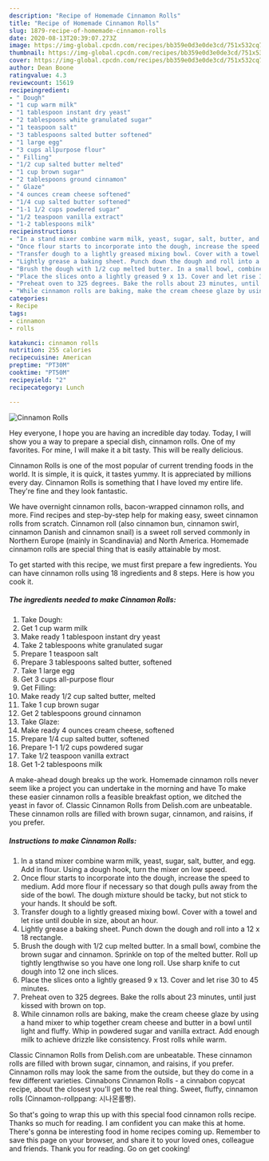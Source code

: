 ```yaml
---
description: "Recipe of Homemade Cinnamon Rolls"
title: "Recipe of Homemade Cinnamon Rolls"
slug: 1879-recipe-of-homemade-cinnamon-rolls
date: 2020-08-13T20:39:07.273Z
image: https://img-global.cpcdn.com/recipes/bb359e0d3e0de3cd/751x532cq70/cinnamon-rolls-recipe-main-photo.jpg
thumbnail: https://img-global.cpcdn.com/recipes/bb359e0d3e0de3cd/751x532cq70/cinnamon-rolls-recipe-main-photo.jpg
cover: https://img-global.cpcdn.com/recipes/bb359e0d3e0de3cd/751x532cq70/cinnamon-rolls-recipe-main-photo.jpg
author: Dean Boone
ratingvalue: 4.3
reviewcount: 15619
recipeingredient:
- " Dough"
- "1 cup warm milk"
- "1 tablespoon instant dry yeast"
- "2 tablespoons white granulated sugar"
- "1 teaspoon salt"
- "3 tablespoons salted butter softened"
- "1 large egg"
- "3 cups allpurpose flour"
- " Filling"
- "1/2 cup salted butter melted"
- "1 cup brown sugar"
- "2 tablespoons ground cinnamon"
- " Glaze"
- "4 ounces cream cheese softened"
- "1/4 cup salted butter softened"
- "1-1 1/2 cups powdered sugar"
- "1/2 teaspoon vanilla extract"
- "1-2 tablespoons milk"
recipeinstructions:
- "In a stand mixer combine warm milk, yeast, sugar, salt, butter, and egg. Add in flour. Using a dough hook, turn the mixer on low speed."
- "Once flour starts to incorporate into the dough, increase the speed to medium. Add more flour if necessary so that dough pulls away from the side of the bowl. The dough mixture should be tacky, but not stick to your hands. It should be soft."
- "Transfer dough to a lightly greased mixing bowl. Cover with a towel and let rise until double in size, about an hour."
- "Lightly grease a baking sheet. Punch down the dough and roll into a 12 x 18 rectangle."
- "Brush the dough with 1/2 cup melted butter. In a small bowl, combine the brown sugar and cinnamon. Sprinkle on top of the melted butter. Roll up tightly lengthwise so you have one long roll. Use sharp knife to cut dough into 12 one inch slices."
- "Place the slices onto a lightly greased 9 x 13. Cover and let rise 30 to 45 minutes."
- "Preheat oven to 325 degrees. Bake the rolls about 23 minutes, until just kissed with brown on top."
- "While cinnamon rolls are baking, make the cream cheese glaze by using a hand mixer to whip together cream cheese and butter in a bowl until light and fluffy. Whip in powdered sugar and vanilla extract. Add enough milk to achieve drizzle like consistency. Frost rolls while warm."
categories:
- Recipe
tags:
- cinnamon
- rolls

katakunci: cinnamon rolls 
nutrition: 255 calories
recipecuisine: American
preptime: "PT30M"
cooktime: "PT50M"
recipeyield: "2"
recipecategory: Lunch

---
```



![Cinnamon Rolls](https://img-global.cpcdn.com/recipes/bb359e0d3e0de3cd/751x532cq70/cinnamon-rolls-recipe-main-photo.jpg)

Hey everyone, I hope you are having an incredible day today. Today, I will show you a way to prepare a special dish, cinnamon rolls. One of my favorites. For mine, I will make it a bit tasty. This will be really delicious.

Cinnamon Rolls is one of the most popular of current trending foods in the world. It is simple, it is quick, it tastes yummy. It is appreciated by millions every day. Cinnamon Rolls is something that I have loved my entire life. They're fine and they look fantastic.

We have overnight cinnamon rolls, bacon-wrapped cinnamon rolls, and more. Find recipes and step-by-step help for making easy, sweet cinnamon rolls from scratch. Cinnamon roll (also cinnamon bun, cinnamon swirl, cinnamon Danish and cinnamon snail) is a sweet roll served commonly in Northern Europe (mainly in Scandinavia) and North America. Homemade cinnamon rolls are special thing that is easily attainable by most.


To get started with this recipe, we must first prepare a few ingredients. You can have cinnamon rolls using 18 ingredients and 8 steps. Here is how you cook it.

<!--inarticleads1-->

##### The ingredients needed to make Cinnamon Rolls:

1. Take  Dough:
1. Get 1 cup warm milk
1. Make ready 1 tablespoon instant dry yeast
1. Take 2 tablespoons white granulated sugar
1. Prepare 1 teaspoon salt
1. Prepare 3 tablespoons salted butter, softened
1. Take 1 large egg
1. Get 3 cups all-purpose flour
1. Get  Filling:
1. Make ready 1/2 cup salted butter, melted
1. Take 1 cup brown sugar
1. Get 2 tablespoons ground cinnamon
1. Take  Glaze:
1. Make ready 4 ounces cream cheese, softened
1. Prepare 1/4 cup salted butter, softened
1. Prepare 1-1 1/2 cups powdered sugar
1. Take 1/2 teaspoon vanilla extract
1. Get 1-2 tablespoons milk


A make-ahead dough breaks up the work. Homemade cinnamon rolls never seem like a project you can undertake in the morning and have To make these easier cinnamon rolls a feasible breakfast option, we ditched the yeast in favor of. Classic Cinnamon Rolls from Delish.com are unbeatable. These cinnamon rolls are filled with brown sugar, cinnamon, and raisins, if you prefer. 

<!--inarticleads2-->

##### Instructions to make Cinnamon Rolls:

1. In a stand mixer combine warm milk, yeast, sugar, salt, butter, and egg. Add in flour. Using a dough hook, turn the mixer on low speed.
1. Once flour starts to incorporate into the dough, increase the speed to medium. Add more flour if necessary so that dough pulls away from the side of the bowl. The dough mixture should be tacky, but not stick to your hands. It should be soft.
1. Transfer dough to a lightly greased mixing bowl. Cover with a towel and let rise until double in size, about an hour.
1. Lightly grease a baking sheet. Punch down the dough and roll into a 12 x 18 rectangle.
1. Brush the dough with 1/2 cup melted butter. In a small bowl, combine the brown sugar and cinnamon. Sprinkle on top of the melted butter. Roll up tightly lengthwise so you have one long roll. Use sharp knife to cut dough into 12 one inch slices.
1. Place the slices onto a lightly greased 9 x 13. Cover and let rise 30 to 45 minutes.
1. Preheat oven to 325 degrees. Bake the rolls about 23 minutes, until just kissed with brown on top.
1. While cinnamon rolls are baking, make the cream cheese glaze by using a hand mixer to whip together cream cheese and butter in a bowl until light and fluffy. Whip in powdered sugar and vanilla extract. Add enough milk to achieve drizzle like consistency. Frost rolls while warm.


Classic Cinnamon Rolls from Delish.com are unbeatable. These cinnamon rolls are filled with brown sugar, cinnamon, and raisins, if you prefer. Cinnamon rolls may look the same from the outside, but they do come in a few different varieties. Cinnabons Cinnamon Rolls - a cinnabon copycat recipe, about the closest you&#39;ll get to the real thing. Sweet, fluffy, cinnamon rolls (Cinnamon-rollppang: 시나몬롤빵). 

So that's going to wrap this up with this special food cinnamon rolls recipe. Thanks so much for reading. I am confident you can make this at home. There's gonna be interesting food in home recipes coming up. Remember to save this page on your browser, and share it to your loved ones, colleague and friends. Thank you for reading. Go on get cooking!
